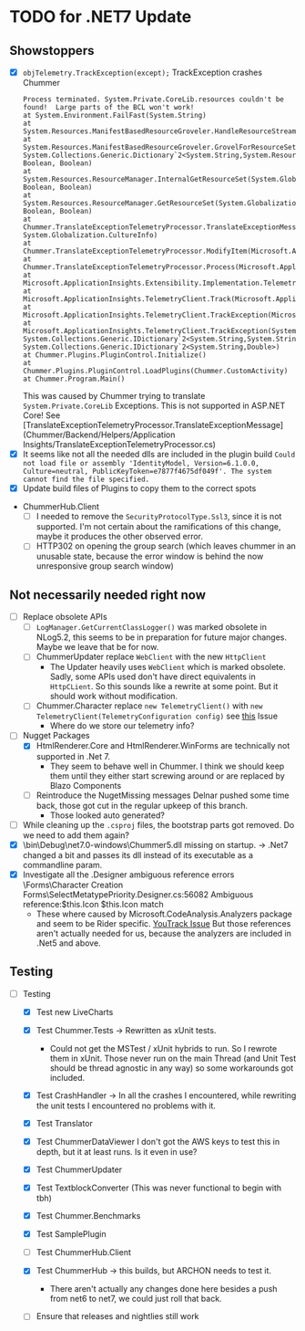 # TODO for .NET7 Update

## Showstoppers
- [x] `objTelemetry.TrackException(except);` TrackException crashes Chummer
    ```
    Process terminated. System.Private.CoreLib.resources couldn't be found!  Large parts of the BCL won't work!
    at System.Environment.FailFast(System.String)
    at System.Resources.ManifestBasedResourceGroveler.HandleResourceStreamMissing(System.String)
    at System.Resources.ManifestBasedResourceGroveler.GrovelForResourceSet(System.Globalization.CultureInfo, System.Collections.Generic.Dictionary`2<System.String,System.Resources.ResourceSet>, Boolean, Boolean)
    at System.Resources.ResourceManager.InternalGetResourceSet(System.Globalization.CultureInfo, Boolean, Boolean)
    at System.Resources.ResourceManager.GetResourceSet(System.Globalization.CultureInfo, Boolean, Boolean)
    at Chummer.TranslateExceptionTelemetryProcessor.TranslateExceptionMessage(System.Exception, System.Globalization.CultureInfo)
    at Chummer.TranslateExceptionTelemetryProcessor.ModifyItem(Microsoft.ApplicationInsights.Channel.ITelemetry)
    at Chummer.TranslateExceptionTelemetryProcessor.Process(Microsoft.ApplicationInsights.Channel.ITelemetry)
    at Microsoft.ApplicationInsights.Extensibility.Implementation.TelemetryProcessorChain.Process(Microsoft.ApplicationInsights.Channel.ITelemetry)
    at Microsoft.ApplicationInsights.TelemetryClient.Track(Microsoft.ApplicationInsights.Channel.ITelemetry)
    at Microsoft.ApplicationInsights.TelemetryClient.TrackException(Microsoft.ApplicationInsights.DataContracts.ExceptionTelemetry)
    at Microsoft.ApplicationInsights.TelemetryClient.TrackException(System.Exception, System.Collections.Generic.IDictionary`2<System.String,System.String>, System.Collections.Generic.IDictionary`2<System.String,Double>)
    at Chummer.Plugins.PluginControl.Initialize()
    at Chummer.Plugins.PluginControl.LoadPlugins(Chummer.CustomActivity)
    at Chummer.Program.Main()
    ```
    This was caused by Chummer trying to translate `System.Private.CoreLib` Exceptions.
    This is not supported in ASP.NET Core!
    See [TranslateExceptionTelemetryProcessor.TranslateExceptionMessage](Chummer/Backend/Helpers/Application Insights/TranslateExceptionTelemetryProcessor.cs)
- [x] It seems like not all the needed dlls are included in the plugin build `Could not load file or assembly 'IdentityModel, Version=6.1.0.0, Culture=neutral, PublicKeyToken=e7877f4675df049f'. The system cannot find the file specified.`
- [x] Update build files of Plugins to copy them to the correct spots
- ChummerHub.Client
    - [ ] I needed to remove the `SecurityProtocolType.Ssl3`, since it is not supported.
      I'm not certain about the ramifications of this change, maybe it produces the other observed error.
    - [ ] HTTP302 on opening the group search (which leaves chummer in an unusable state, because the error window is behind the now unresponsive group search window)

## Not necessarily needed right now
- [ ] Replace obsolete APIs
  - [ ] `LogManager.GetCurrentClassLogger()` was marked obsolete in NLog5.2, this seems to be in preparation for future major changes. Maybe we leave that be for now.
  - [ ] ChummerUpdater replace `WebClient` with the new `HttpClient`
    - The Updater heavily uses `WebClient` which is marked obsolete.
      Sadly, some APIs used don't have direct equivalents in `HttpCLient`.
      So this sounds like a rewrite at some point.
      But it should work without modification.
  - [ ] Chummer.Character replace `new TelemetryClient()` with `new TelemetryClient(TelemetryConfiguration config)` see [this](https://github.com/microsoft/ApplicationInsights-dotnet/issues/1152) Issue
    - Where do we store our telemetry info?
- [ ] Nugget Packages
  - [x] HtmlRenderer.Core and HtmlRenderer.WinForms are technically not supported in .Net 7.
    - They seem to behave well in Chummer. I think we should keep them until they either start screwing around or are replaced by Blazo Components
  - [ ] Reintroduce the NugetMissing messages Delnar pushed some time back, those got cut in the regular upkeep of this branch.
    - Those looked auto generated?
- [ ] While cleaning up the ``.csproj`` files, the bootstrap parts got removed. Do we need to add them again?
- [x] <Chummer>\bin\Debug\net7.0-windows\Chummer5.dll missing on startup. -> .Net7 changed a bit and passes its dll instead of its executable as a commandline param.
- [x] Investigate all the .Designer ambiguous reference errors <Chummer>\Forms\Character Creation Forms\SelectMetatypePriority.Designer.cs:56082 Ambiguous reference:$this.Icon $this.Icon match
    - These where caused by Microsoft.CodeAnalysis.Analyzers package and seem to be Rider specific. [YouTrack Issue](https://youtrack.jetbrains.com/issue/RIDER-98374)
      But those references aren't actually needed for us, because the analyzers are included in .Net5 and above.

## Testing
- [ ] Testing
  - [x] Test new LiveCharts
  - [x] Test Chummer.Tests -> Rewritten as xUnit tests.
    - Could not get the MSTest / xUnit hybrids to run.
    So I rewrote them in xUnit.
    Those never run on the main Thread (and Unit Test should be thread agnostic in any way) so some workarounds got included.
  - [x] Test CrashHandler -> In all the crashes I encountered, while rewriting the unit tests I encountered no problems with it.
  - [x] Test Translator
  - [x] Test ChummerDataViewer I don't got the AWS keys to test this in depth, but it at least runs. Is it even in use?
  - [x] Test ChummerUpdater
  - [x] Test TextblockConverter (This was never functional to begin with tbh)
  - [x] Test Chummer.Benchmarks
  - [x] Test SamplePlugin
  - [ ] Test ChummerHub.Client
  - [x] Test ChummerHub -> this builds, but ARCHON needs to test it.
    - There aren't actually any changes done here besides a push from net6 to net7, we could just roll that back.
  - [ ] Ensure that releases and nightlies still work



